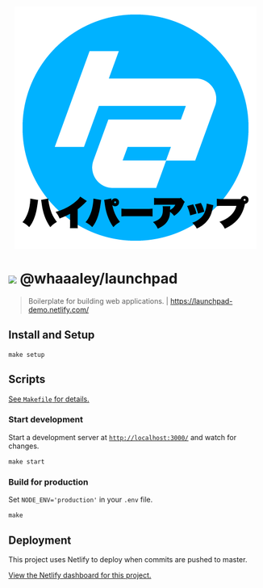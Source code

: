 
<p align=center>
  <img src=images/hyperapp-graphic-jp.png alt=hyperapp>
</p>

# <img src=favicon.png height=24> @whaaaley/launchpad

> Boilerplate for building web applications. | https://launchpad-demo.netlify.com/

## Install and Setup

```
make setup
```

## Scripts

[See `Makefile` for details.](Makefile)

### Start development

Start a development server at [`http://localhost:3000/`](http://localhost:3000/) and watch for changes.

```
make start
```

### Build for production

Set `NODE_ENV='production'` in your `.env` file.

```
make
```

## Deployment

This project uses Netlify to deploy when commits are pushed to master.

[View the Netlify dashboard for this project.](https://app.netlify.com/sites/launchpad-demo)

